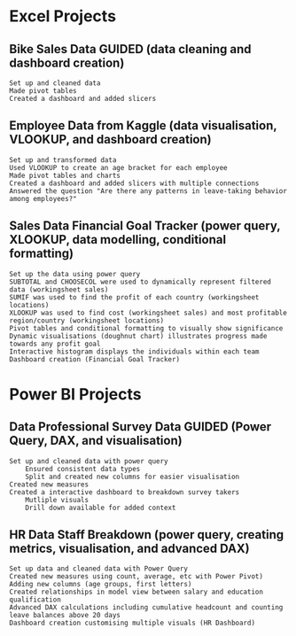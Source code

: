# Excel Projects

## Bike Sales Data GUIDED (data cleaning and dashboard creation)
    Set up and cleaned data
    Made pivot tables
    Created a dashboard and added slicers

## Employee Data from Kaggle (data visualisation, VLOOKUP, and dashboard creation)
    Set up and transformed data
    Used VLOOKUP to create an age bracket for each employee
    Made pivot tables and charts
    Created a dashboard and added slicers with multiple connections
    Answered the question "Are there any patterns in leave-taking behavior among employees?"

## Sales Data Financial Goal Tracker (power query, XLOOKUP, data modelling, conditional formatting)
    Set up the data using power query
    SUBTOTAL and CHOOSECOL were used to dynamically represent filtered data (workingsheet sales)
    SUMIF was used to find the profit of each country (workingsheet locations)
    XLOOKUP was used to find cost (workingsheet sales) and most profitable region/country (workingsheet locations)
    Pivot tables and conditional formatting to visually show significance
    Dynamic visualisations (doughnut chart) illustrates progress made towards any profit goal
    Interactive histogram displays the individuals within each team
    Dashboard creation (Financial Goal Tracker)


# Power BI Projects

## Data Professional Survey Data GUIDED (Power Query, DAX, and visualisation)
    Set up and cleaned data with power query
        Ensured consistent data types
        Split and created new columns for easier visualisation
    Created new measures
    Created a interactive dashboard to breakdown survey takers
        Mutliple visuals
        Drill down available for added context

## HR Data Staff Breakdown (power query, creating metrics, visualisation, and advanced DAX)
    Set up data and cleaned data with Power Query
    Created new measures using count, average, etc with Power Pivot)
    Adding new columns (age groups, first letters)
    Created relationships in model view between salary and education qualification
    Advanced DAX calculations including cumulative headcount and counting leave balances above 20 days
    Dashboard creation customising multiple visuals (HR Dashboard)
